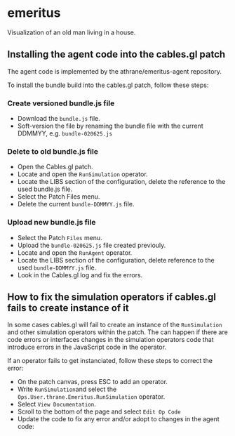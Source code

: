 # emeritus
Visualization of an old man living in a house. 

## Installing the agent code into the cables.gl patch
The agent code is implemented by the athrane/emeritus-agent repository.

To install the bundle build into the cables.gl patch, follow these steps:

### Create versioned bundle.js file

* Download the `bundle.js` file.
* Soft-version the file by renaming the bundle file with the current DDMMYY, e.g. `bundle-020625.js`

### Delete to old bundle.js file

* Open the Cables.gl patch.
* Locate and open the `RunSimulation` operator.
* Locate the LIBS section of the configuration, delete the reference to the used bundle.js file.
* Select the Patch Files menu.
* Delete the current `bundle-DDMMYY.js` file.

### Upload new bundle.js file

* Select the Patch `Files` menu.
* Upload the `bundle-020625.js` file created previouly.
* Locate and open the `RunAgent` operator.
* Locate the LIBS section of the configuration, delete reference to the used `bundle-DDMMYY.js` file. 
* Look in the Cables.gl log and fix the errors.

## How to fix the simulation operators if cables.gl fails to create instance of it 

In some cases cables.gl will fail to create an instance of the `RunSimulation` and other simulation operators within the patch. 
The can happen if there are code errors or interfaces changes in the simulation operators code that introduce errors in the JavaScript code in the operator.

If an operator fails to get instanciated, follow these steps to correct the error:

* On the patch canvas, press ESC to add an operator.
* Write `RunSimulation`and select the `Ops.User.thrane.Emeritus.RunSimulation` operator.
* Select `View Documentation`.
* Scroll to the bottom of the page and select `Edit Op Code`
* Update the code to fix any error and/or adopt to changes in the agent code:
   
